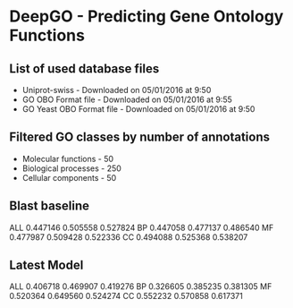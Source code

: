 # DeepGO - Predicting Gene Ontology Functions


## List of used database files
* Uniprot-swiss - Downloaded on 05/01/2016 at 9:50
* GO OBO Format file - Downloaded on 05/01/2016 at 9:55
* GO Yeast OBO Format file - Downloaded on 05/01/2016 at 9:50

## Filtered GO classes by number of annotations
* Molecular functions - 50
* Biological processes - 250
* Cellular components - 50

## Blast baseline
ALL 0.447146 0.505558 0.527824
BP 0.447058 0.477137 0.486540
MF 0.477987 0.509428 0.522336
CC 0.494088 0.525368 0.538207

## Latest Model
ALL 0.406718 0.469907 0.419276
BP 0.326605 0.385235 0.381305
MF 0.520364 0.649560 0.524274
CC 0.552232 0.570858 0.617371
